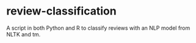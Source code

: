 # review-classification
A script in both Python and R to classify reviews with an NLP model from NLTK and tm.
